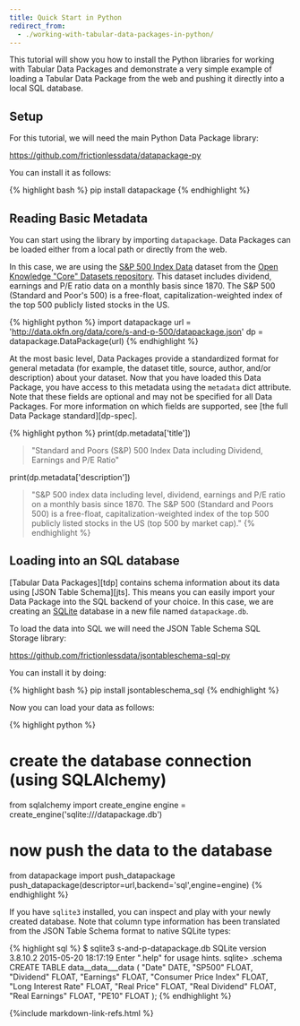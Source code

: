 ```yaml
---
title: Quick Start in Python
redirect_from: 
  - ./working-with-tabular-data-packages-in-python/
---
```


This tutorial will show you how to install the Python libraries
for working with Tabular Data Packages and demonstrate a very simple
example of loading a Tabular Data Package from the web and pushing it
directly into a local SQL database.

## Setup 

For this tutorial, we will need the main Python Data Package library:

<https://github.com/frictionlessdata/datapackage-py>

You can install it as follows:

{% highlight bash %}
pip install datapackage
{% endhighlight %}

## Reading Basic Metadata

You can start using the library by importing `datapackage`.  Data
Packages can be loaded either from a local path or directly from the
web.

In this case, we are using the
[S&P 500 Index Data](http://data.okfn.org/data/core/s-and-p-500)
dataset from the
[Open Knowledge "Core" Datasets repository](http://data.okfn.org/data).
This dataset includes dividend, earnings and P/E ratio data on a
monthly basis since 1870. The S&P 500 (Standard and Poor's 500) is a
free-float, capitalization-weighted index of the top 500 publicly
listed stocks in the US.

{% highlight python %}
import datapackage
url = 'http://data.okfn.org/data/core/s-and-p-500/datapackage.json'
dp = datapackage.DataPackage(url)
{% endhighlight %}

At the most basic level, Data Packages provide a standardized format
for general metadata (for example, the dataset title, source, author,
and/or description) about your dataset.  Now that you have loaded this
Data Package, you have access to this metadata using the `metadata`
dict attribute.  Note that these fields are optional and may not be
specified for all Data Packages.  For more information on which fields
are supported, see
[the full Data Package standard][dp-spec].

{% highlight python %}
print(dp.metadata['title'])
> "Standard and Poors (S&P) 500 Index Data including Dividend, Earnings and P/E Ratio" 

print(dp.metadata['description'])
> "S&P 500 index data including level, dividend, earnings and P/E ratio on a monthly basis since 1870. The S&P 500 (Standard and Poors 500) is a free-float, capitalization-weighted index of the top 500 publicly listed stocks in the US (top 500 by market cap)."
{% endhighlight %}

## Loading into an SQL database 

[Tabular Data Packages][tdp] contains schema information about its data using [JSON Table Schema][jts]. This means you can easily import your Data Package into the SQL backend of your choice. In this case, we are creating an [SQLite](http://sqlite.org/) database in a new file named `datapackage.db`.

To load the data into SQL we will need the JSON Table Schema SQL Storage library:

<https://github.com/frictionlessdata/jsontableschema-sql-py>

You can install it by doing:

{% highlight bash %}
pip install jsontableschema_sql
{% endhighlight %}

Now you can load your data as follows:

{% highlight python %}
# create the database connection (using SQLAlchemy)
from sqlalchemy import create_engine
engine = create_engine('sqlite:///datapackage.db')

# now push the data to the database
from datapackage import push_datapackage
push_datapackage(descriptor=url,backend='sql',engine=engine)
{% endhighlight %}

If you have `sqlite3` installed, you can inspect and play with your
newly created database.  Note that column type information has been
translated from the JSON Table Schema format to native SQLite types:

{% highlight sql %}
$ sqlite3 s-and-p-datapackage.db 
SQLite version 3.8.10.2 2015-05-20 18:17:19
Enter ".help" for usage hints.
sqlite> .schema
CREATE TABLE data__data___data (
	"Date" DATE, 
	"SP500" FLOAT, 
	"Dividend" FLOAT, 
	"Earnings" FLOAT, 
	"Consumer Price Index" FLOAT, 
	"Long Interest Rate" FLOAT, 
	"Real Price" FLOAT, 
	"Real Dividend" FLOAT, 
	"Real Earnings" FLOAT, 
	"PE10" FLOAT
);
{% endhighlight %}

{%include markdown-link-refs.html %}

